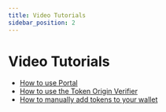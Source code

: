 ```yaml
---
title: Video Tutorials
sidebar_position: 2
---
```


# Video Tutorials

* [How to use Portal](./how-to-use-portal.md)
* [How to use the Token Origin Verifier](./how-to-use-the-token-origin-verifier.md)
* [How to manually add tokens to your wallet](how-to-manually-add-tokens-to-your-wallet.md)